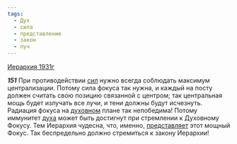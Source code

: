 ```yaml
---
tags:
  - Дух
  - сила
  - представление
  - закон
  - луч
---
```


[Иерархия 1931г](/agni/1931)

___151___
При противодействии [сил](/tag/#сила) нужно всегда соблюдать максимум централизации. Потому сила фокуса так нужна, и каждый на посту должен считать свою позицию связанной с центром; так центральная мощь будет излучать все лучи, и тени должны будут исчезнуть. Радиация фокуса на [духовном](/tag/#Дух) плане так непобедима! Потому иммунитет [духа](/tag/#Дух) может быть достигнут при стремлении к Духовному Фокусу. Тем Иерархия чудесна, что, именно, [представляет](/tag/#представление) этот мощный Фокус. Так беспредельно должно стремиться к закону Иерархии!   

